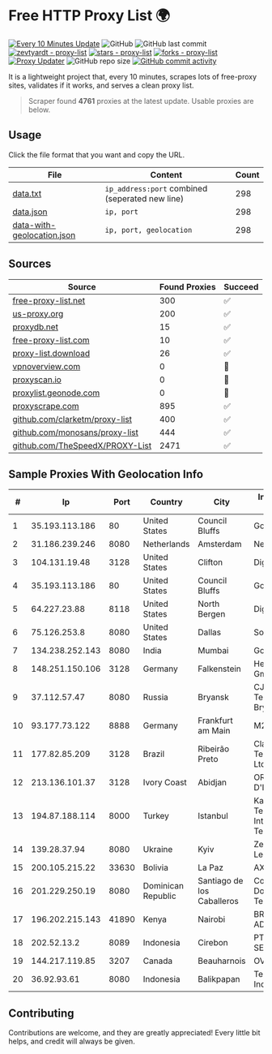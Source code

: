 
# Free HTTP Proxy List 🌍

[![Every 10 Minutes Update](https://github.com/mertguvencli/http-proxy-list/actions/workflows/main.yml/badge.svg?branch=main)](https://github.com/mertguvencli/http-proxy-list/actions/workflows/main.yml)
![GitHub](https://img.shields.io/github/license/mertguvencli/http-proxy-list)
![GitHub last commit](https://img.shields.io/github/last-commit/mertguvencli/http-proxy-list)
[![zevtyardt - proxy-list](https://img.shields.io/static/v1?label=zevtyardt&message=proxy-list&color=blue&logo=github)](https://github.com/zevtyardt/proxy-list "Go to GitHub repo")
[![stars - proxy-list](https://img.shields.io/github/stars/zevtyardt/proxy-list?style=social)](https://github.com/zevtyardt/proxy-list)
[![forks - proxy-list](https://img.shields.io/github/forks/zevtyardt/proxy-list?style=social)](https://github.com/zevtyardt/proxy-list)
[![Proxy Updater](https://github.com/zevtyardt/proxy-list/workflows/Proxy%20Updater/badge.svg)](https://github.com/zevtyardt/proxy-list/actions?query=workflow:"Proxy+Updater")
![GitHub repo size](https://img.shields.io/github/repo-size/zevtyardt/proxy-list)
[![GitHub commit activity](https://img.shields.io/github/commit-activity/m/zevtyardt/proxy-list?logo=commits)](https://github.com/zevtyardt/proxy-list/commits/main)

It is a lightweight project that, every 10 minutes, scrapes lots of free-proxy sites, validates if it works, and serves a clean proxy list.

> Scraper found **4761** proxies at the latest update. Usable proxies are below.

## Usage

Click the file format that you want and copy the URL.

|File|Content|Count|
|----|-------|-----|
|[data.txt](https://raw.githubusercontent.com/mertguvencli/http-proxy-list/main/proxy-list/data.txt)|`ip_address:port` combined (seperated new line)|298|
|[data.json](https://raw.githubusercontent.com/mertguvencli/http-proxy-list/main/proxy-list/data.json)|`ip, port`|298|
|[data-with-geolocation.json](https://raw.githubusercontent.com/mertguvencli/http-proxy-list/main/proxy-list/data-with-geolocation.json)|`ip, port, geolocation`|298|

## Sources

|Source|Found Proxies|Succeed|
|------|-------------|-------|
|[free-proxy-list.net](https://free-proxy-list.net)|300|✅|
|[us-proxy.org](https://www.us-proxy.org)|200|✅|
|[proxydb.net](http://proxydb.net)|15|✅|
|[free-proxy-list.com](https://free-proxy-list.com/?page=&port=&type%5B%5D=http&type%5B%5D=https&up_time=0&search=Search)|10|✅|
|[proxy-list.download](https://www.proxy-list.download/HTTP)|26|✅|
|[vpnoverview.com](https://vpnoverview.com/privacy/anonymous-browsing/free-proxy-servers)|0|🚫|
|[proxyscan.io](https://www.proxyscan.io)|0|🚫|
|[proxylist.geonode.com](https://proxylist.geonode.com/api/proxy-list?limit=300&page=1&sort_by=lastChecked&sort_type=desc&protocols=http,https)|0|🚫|
|[proxyscrape.com](https://api.proxyscrape.com/v2/?request=displayproxies&protocol=http&timeout=10000&country=all&ssl=all&anonymity=all)|895|✅|
|[github.com/clarketm/proxy-list](https://raw.githubusercontent.com/clarketm/proxy-list/master/proxy-list-raw.txt)|400|✅|
|[github.com/monosans/proxy-list](https://raw.githubusercontent.com/monosans/proxy-list/main/proxies/http.txt)|444|✅|
|[github.com/TheSpeedX/PROXY-List](https://raw.githubusercontent.com/TheSpeedX/PROXY-List/master/http.txt)|2471|✅|


## Sample Proxies With Geolocation Info

|#|Ip|Port|Country|City|Internet Service Provider|
|-|--|----|-------|----|-------------------------|
|1|35.193.113.186|80|United States|Council Bluffs|Google LLC|
|2|31.186.239.246|8080|Netherlands|Amsterdam|NetSkope Inc|
|3|104.131.19.48|3128|United States|Clifton|DigitalOcean, LLC|
|4|35.193.113.186|80|United States|Council Bluffs|Google LLC|
|5|64.227.23.88|8118|United States|North Bergen|DigitalOcean, LLC|
|6|75.126.253.8|8080|United States|Dallas|SoftLayer|
|7|134.238.252.143|8080|India|Mumbai|Google LLC|
|8|148.251.150.106|3128|Germany|Falkenstein|Hetzner Online GmbH|
|9|37.112.57.47|8080|Russia|Bryansk|CJSC "ER-Telecom Holding" Bryansk branch|
|10|93.177.73.122|8888|Germany|Frankfurt am Main|M247 Europe SRL|
|11|177.82.85.209|3128|Brazil|Ribeirão Preto|Claro NXT Telecomunicacoes Ltda|
|12|213.136.101.37|3128|Ivory Coast|Abidjan|ORANGE COTE D'IVOIRE|
|13|194.87.188.114|8000|Turkey|Istanbul|Kadir Huseyin Tezcan Nosspeed Internet Teknolojileri|
|14|139.28.37.94|8080|Ukraine|Kyiv|Zemlyaniy Dmitro Leonidovich|
|15|200.105.215.22|33630|Bolivia|La Paz|AXS Bolivia S. A.|
|16|201.229.250.19|8080|Dominican Republic|Santiago de los Caballeros|Compañía Dominicana de Teléfonos S. A.|
|17|196.202.215.143|41890|Kenya|Nairobi|BROADBAND-ADSL|
|18|202.52.13.2|8089|Indonesia|Cirebon|PT SKYLINE SEMESTA|
|19|144.217.119.85|3207|Canada|Beauharnois|OVH Hosting|
|20|36.92.93.61|8080|Indonesia|Balikpapan|Telekomunikasi Indonesia|



## Contributing

Contributions are welcome, and they are greatly appreciated! Every
little bit helps, and credit will always be given.


